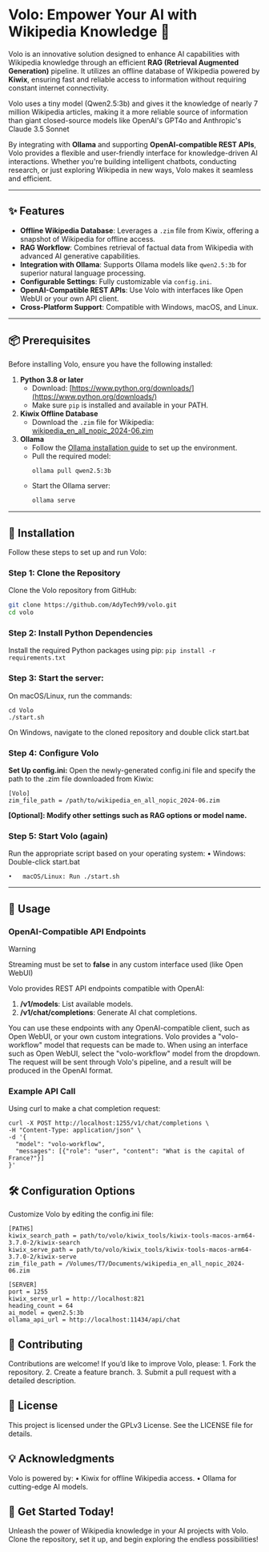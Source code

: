 # Volo: Empower Your AI with Wikipedia Knowledge 🚀

Volo is an innovative solution designed to enhance AI capabilities with Wikipedia knowledge through an efficient **RAG (Retrieval Augmented Generation)** pipeline. It utilizes an offline database of Wikipedia powered by **Kiwix**, ensuring fast and reliable access to information without requiring constant internet connectivity.

Volo uses a tiny model (Qwen2.5:3b) and gives it the knowledge of nearly 7 million Wikipedia articles, making it a more reliable source of information than giant closed-source models like OpenAI's GPT4o and Anthropic's Claude 3.5 Sonnet

By integrating with **Ollama** and supporting **OpenAI-compatible REST APIs**, Volo provides a flexible and user-friendly interface for knowledge-driven AI interactions. Whether you're building intelligent chatbots, conducting research, or just exploring Wikipedia in new ways, Volo makes it seamless and efficient.

---

## ✨ Features
- **Offline Wikipedia Database**: Leverages a `.zim` file from Kiwix, offering a snapshot of Wikipedia for offline access.
- **RAG Workflow**: Combines retrieval of factual data from Wikipedia with advanced AI generative capabilities.
- **Integration with Ollama**: Supports Ollama models like `qwen2.5:3b` for superior natural language processing.
- **Configurable Settings**: Fully customizable via `config.ini`.
- **OpenAI-Compatible REST APIs**: Use Volo with interfaces like Open WebUI or your own API client.
- **Cross-Platform Support**: Compatible with Windows, macOS, and Linux.

---

## 📦 Prerequisites
Before installing Volo, ensure you have the following installed:
1. **Python 3.8 or later**  
   - Download: [https://www.python.org/downloads/](https://www.python.org/downloads/)
   - Make sure `pip` is installed and available in your PATH.
2. **Kiwix Offline Database**  
   - Download the `.zim` file for Wikipedia:  
     [wikipedia_en_all_nopic_2024-06.zim](https://download.kiwix.org/zim/wikipedia/wikipedia_en_all_nopic_2024-06.zim)
3. **Ollama**  
   - Follow the [Ollama installation guide](https://github.com/ollama/ollama#ollama) to set up the environment.
   - Pull the required model:  
     ```bash
     ollama pull qwen2.5:3b
     ```
   - Start the Ollama server:  
     ```bash
     ollama serve
     ```

---

## 🔧 Installation
Follow these steps to set up and run Volo:

### Step 1: Clone the Repository
Clone the Volo repository from GitHub:
```bash
git clone https://github.com/AdyTech99/volo.git
cd volo
```

### Step 2: Install Python Dependencies
Install the required Python packages using pip:
```pip install -r requirements.txt```

### Step 3: Start the server:
On macOS/Linux, run the commands:
```
cd Volo
./start.sh
```
On Windows, navigate to the cloned repository and double click start.bat

### Step 4: Configure Volo
**Set Up config.ini:** Open the newly-generated config.ini file and specify the path to the .zim file downloaded from Kiwix:

```
[Volo]
zim_file_path = /path/to/wikipedia_en_all_nopic_2024-06.zim
```

**[Optional]: Modify other settings such as RAG options or model name.**

### Step 5: Start Volo (again)

Run the appropriate script based on your operating system:
	•	Windows: Double-click start.bat

	•	macOS/Linux: Run ./start.sh

---

## 🚀 Usage

### OpenAI-Compatible API Endpoints

> [!WARNING]
Streaming must be set to __false__ in any custom interface used (like Open WebUI)

Volo provides REST API endpoints compatible with OpenAI:

1.	**/v1/models**: List available models.
2.	**/v1/chat/completions**: Generate AI chat completions.

You can use these endpoints with any OpenAI-compatible client, such as Open WebUI, or your own custom integrations. 
Volo provides a "volo-workflow" model that requests can be made to. When using an interface such as Open WebUI, select the "volo-workflow" model from the dropdown.
The request will be sent through Volo's pipeline, and a result will be produced in the OpenAI format.

### Example API Call

Using curl to make a chat completion request:
```
curl -X POST http://localhost:1255/v1/chat/completions \
-H "Content-Type: application/json" \
-d '{
  "model": "volo-workflow",
  "messages": [{"role": "user", "content": "What is the capital of France?"}]
}'
```


## 🛠️ Configuration Options

Customize Volo by editing the config.ini file:

```
[PATHS]
kiwix_search_path = path/to/volo/kiwix_tools/kiwix-tools-macos-arm64-3.7.0-2/kiwix-search
kiwix_serve_path = path/to/volo/kiwix_tools/kiwix-tools-macos-arm64-3.7.0-2/kiwix-serve
zim_file_path = /Volumes/T7/Documents/wikipedia_en_all_nopic_2024-06.zim

[SERVER]
port = 1255
kiwix_serve_url = http://localhost:821
heading_count = 64
ai_model = qwen2.5:3b
ollama_api_url = http://localhost:11434/api/chat
```



## 🤝 Contributing

Contributions are welcome! If you’d like to improve Volo, please:
	1.	Fork the repository.
	2.	Create a feature branch.
	3.	Submit a pull request with a detailed description.

## 📄 License

This project is licensed under the GPLv3 License. See the LICENSE file for details.

## 💡 Acknowledgments

Volo is powered by:
	•	Kiwix for offline Wikipedia access.
	•	Ollama for cutting-edge AI models.

## 🌟 Get Started Today!

Unleash the power of Wikipedia knowledge in your AI projects with Volo. Clone the repository, set it up, and begin exploring the endless possibilities!
